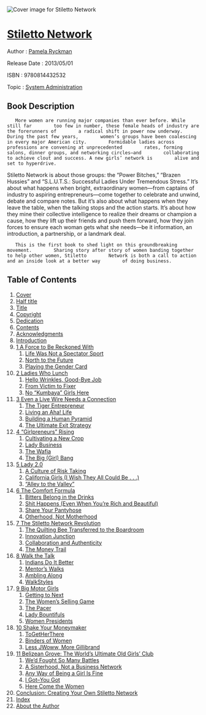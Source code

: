 ![Cover image for Stiletto Network](https://imgdetail.ebookreading.net/cover/cover/system_admin/EB9780814432532.jpg)

[Stiletto Network](https://ebookreading.net/view/book/Stiletto+Network-EB9780814432532_1.html "Stiletto Network")
====================================================================================================================

Author : [Pamela Ryckman](https://ebookreading.net/search/author/Pamela+Ryckman)

Release Date : 2013/05/01

ISBN : 9780814432532

Topic : [System Administration](https://ebookreading.net/search/category/system-administration)

Book Description
-----------------

       More women are running major companies than ever before. While still far        too few in number, these female heads of industry are the forerunners of        a radical shift in power now underway. During the past few years,        women’s groups have been coalescing in every major American city.        Formidable ladies across professions are convening at unprecedented        rates, forming salons, dinner groups, and networking circles—and        collaborating to achieve clout and success. A new girls’ network is        alive and set to hyperdrive.     
            
Stiletto Network is about those groups: the “Power Bitches,”        “Brazen Hussies” and “S.L.U.T.S.: Successful Ladies Under Tremendous        Stress.” It’s about what happens when bright, extraordinary women—from        captains of industry to aspiring entrepreneurs—come together to        celebrate and unwind, debate and compare notes. But it’s also about what        happens when they leave the table, when the talking stops and the action        starts. It’s about how they mine their collective intelligence to        realize their dreams or champion a cause, how they lift up their friends        and push them forward, how they join forces to ensure each woman gets        what she needs—be it information, an introduction, a partnership, or a        landmark deal.     
            
       This is the first book to shed light on this groundbreaking movement.        Sharing story after story of women banding together to help other women, Stiletto        Network is both a call to action and an inside look at a better way        of doing business.     
              
Table of Contents
-----------------

1. [Cover](https://ebookreading.net/view/book/Stiletto+Network-EB9780814432532_1.html)
1. [Half title](https://ebookreading.net/view/book/Stiletto+Network-EB9780814432532_2.html)
1. [Title](https://ebookreading.net/view/book/Stiletto+Network-EB9780814432532_3.html)
1. [Copyright](https://ebookreading.net/view/book/Stiletto+Network-EB9780814432532_4.html)
1. [Dedication](https://ebookreading.net/view/book/Stiletto+Network-EB9780814432532_5.html)
1. [Contents](https://ebookreading.net/view/book/Stiletto+Network-EB9780814432532_6.html)
1. [Acknowledgments](https://ebookreading.net/view/book/Stiletto+Network-EB9780814432532_7.html)
1. [Introduction](https://ebookreading.net/view/book/Stiletto+Network-EB9780814432532_8.html)
1. [1 A Force to Be Reckoned With](https://ebookreading.net/view/book/Stiletto+Network-EB9780814432532_9.html)
    1. [Life Was Not a Spectator Sport](https://ebookreading.net/view/book/Stiletto+Network-EB9780814432532_10.html#h3_id_0)
    1. [North to the Future](https://ebookreading.net/view/book/Stiletto+Network-EB9780814432532_11.html#h3_id_1)
    1. [Playing the Gender Card](https://ebookreading.net/view/book/Stiletto+Network-EB9780814432532_12.html#h3_id_2)
1. [2 Ladies Who Lunch](https://ebookreading.net/view/book/Stiletto+Network-EB9780814432532_13.html)
    1. [Hello Wrinkles, Good-Bye Job](https://ebookreading.net/view/book/Stiletto+Network-EB9780814432532_14.html#h3_id_11)
    1. [From Victim to Fixer](https://ebookreading.net/view/book/Stiletto+Network-EB9780814432532_15.html#h3_id_12)
    1. [No “Kumbaya” Girls Here](https://ebookreading.net/view/book/Stiletto+Network-EB9780814432532_16.html#h3_id_13)
1. [3 Even a Live Wire Needs a Connection](https://ebookreading.net/view/book/Stiletto+Network-EB9780814432532_17.html)
    1. [The Tiger Entrepreneur](https://ebookreading.net/view/book/Stiletto+Network-EB9780814432532_18.html#h3_id_14)
    1. [Living an Aha! Life](https://ebookreading.net/view/book/Stiletto+Network-EB9780814432532_19.html#h3_id_15)
    1. [Building a Human Pyramid](https://ebookreading.net/view/book/Stiletto+Network-EB9780814432532_20.html#h3_id_16)
    1. [The Ultimate Exit Strategy](https://ebookreading.net/view/book/Stiletto+Network-EB9780814432532_21.html#h3_id_17)
1. [4 “Girlpreneurs” Rising](https://ebookreading.net/view/book/Stiletto+Network-EB9780814432532_22.html)
    1. [Cultivating a New Crop](https://ebookreading.net/view/book/Stiletto+Network-EB9780814432532_23.html#h3_id_18)
    1. [Lady Business](https://ebookreading.net/view/book/Stiletto+Network-EB9780814432532_24.html#h3_id_19)
    1. [The Wafia](https://ebookreading.net/view/book/Stiletto+Network-EB9780814432532_25.html#h3_id_20)
    1. [The Big (Girl) Bang](https://ebookreading.net/view/book/Stiletto+Network-EB9780814432532_26.html#h3_id_21)
1. [5 Lady 2.0](https://ebookreading.net/view/book/Stiletto+Network-EB9780814432532_27.html)
    1. [A Culture of Risk Taking](https://ebookreading.net/view/book/Stiletto+Network-EB9780814432532_28.html#h3_id_22)
    1. [California Girls (I Wish They All Could Be . . .)](https://ebookreading.net/view/book/Stiletto+Network-EB9780814432532_29.html#h3_id_23)
    1. [“Alley to the Valley”](https://ebookreading.net/view/book/Stiletto+Network-EB9780814432532_30.html#h3_id_24)
1. [6 The Comfort Formula](https://ebookreading.net/view/book/Stiletto+Network-EB9780814432532_31.html)
    1. [Bitters Belong in the Drinks](https://ebookreading.net/view/book/Stiletto+Network-EB9780814432532_32.html#h3_id_25)
    1. [Shit Happens (Even When You’re Rich and Beautiful)](https://ebookreading.net/view/book/Stiletto+Network-EB9780814432532_33.html#h3_id_26)
    1. [Share Your Pantyhose](https://ebookreading.net/view/book/Stiletto+Network-EB9780814432532_34.html#h3_id_27)
    1. [Otherhood, Not Motherhood](https://ebookreading.net/view/book/Stiletto+Network-EB9780814432532_35.html#h3_id_28)
1. [7 The Stiletto Network Revolution](https://ebookreading.net/view/book/Stiletto+Network-EB9780814432532_36.html)
    1. [The Quilting Bee Transferred to the Boardroom](https://ebookreading.net/view/book/Stiletto+Network-EB9780814432532_37.html#h3_id_29)
    1. [Innovation Junction](https://ebookreading.net/view/book/Stiletto+Network-EB9780814432532_38.html#h3_id_30)
    1. [Collaboration and Authenticity](https://ebookreading.net/view/book/Stiletto+Network-EB9780814432532_39.html#h3_id_31)
    1. [The Money Trail](https://ebookreading.net/view/book/Stiletto+Network-EB9780814432532_40.html#h3_id_32)
1. [8 Walk the Talk](https://ebookreading.net/view/book/Stiletto+Network-EB9780814432532_41.html)
    1. [Indians Do It Better](https://ebookreading.net/view/book/Stiletto+Network-EB9780814432532_42.html#h3_id_33)
    1. [Mentor’s Walks](https://ebookreading.net/view/book/Stiletto+Network-EB9780814432532_43.html#h3_id_34)
    1. [Ambling Along](https://ebookreading.net/view/book/Stiletto+Network-EB9780814432532_44.html#h3_id_35)
    1. [WalkStyles](https://ebookreading.net/view/book/Stiletto+Network-EB9780814432532_45.html#h3_id_36)
1. [9 Big Motor Girls](https://ebookreading.net/view/book/Stiletto+Network-EB9780814432532_46.html)
    1. [Getting to Next](https://ebookreading.net/view/book/Stiletto+Network-EB9780814432532_47.html#h3_id_37)
    1. [The Women’s Selling Game](https://ebookreading.net/view/book/Stiletto+Network-EB9780814432532_48.html#h3_id_38)
    1. [The Pacer](https://ebookreading.net/view/book/Stiletto+Network-EB9780814432532_49.html#h3_id_39)
    1. [Lady Bountifuls](https://ebookreading.net/view/book/Stiletto+Network-EB9780814432532_50.html#h3_id_40)
    1. [Women Presidents](https://ebookreading.net/view/book/Stiletto+Network-EB9780814432532_51.html#h3_id_41)
1. [10 Shake Your Moneymaker](https://ebookreading.net/view/book/Stiletto+Network-EB9780814432532_52.html)
    1. [ToGetHerThere](https://ebookreading.net/view/book/Stiletto+Network-EB9780814432532_53.html#h3_id_3)
    1. [Binders of Women](https://ebookreading.net/view/book/Stiletto+Network-EB9780814432532_54.html#h3_id_4)
    1. [Less JWoww, More Gillibrand](https://ebookreading.net/view/book/Stiletto+Network-EB9780814432532_55.html#h3_id_5)
1. [11 Belizean Grove: The World’s Ultimate Old Girls’ Club](https://ebookreading.net/view/book/Stiletto+Network-EB9780814432532_56.html)
    1. [We’d Fought So Many Battles](https://ebookreading.net/view/book/Stiletto+Network-EB9780814432532_57.html#h3_id_6)
    1. [A Sisterhood, Not a Business Network](https://ebookreading.net/view/book/Stiletto+Network-EB9780814432532_58.html#h3_id_7)
    1. [Any Way of Being a Girl Is Fine](https://ebookreading.net/view/book/Stiletto+Network-EB9780814432532_59.html#h3_id_8)
    1. [I Got–You Got](https://ebookreading.net/view/book/Stiletto+Network-EB9780814432532_60.html#h3_id_9)
    1. [Here Come the Women](https://ebookreading.net/view/book/Stiletto+Network-EB9780814432532_61.html#h3_id_10)
1. [Conclusion: Creating Your Own Stiletto Network](https://ebookreading.net/view/book/Stiletto+Network-EB9780814432532_62.html)
1. [Index](https://ebookreading.net/view/book/Stiletto+Network-EB9780814432532_63.html)
1. [About the Author](https://ebookreading.net/view/book/Stiletto+Network-EB9780814432532_64.html)
